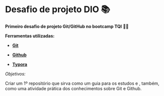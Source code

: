 # Desafio de projeto DIO 📚

**Primeiro desafio de projeto Git/GitHub no bootcamp TQI** 👨‍🎓

**Ferramentas utilizadas:**

- **[Git](https://git-scm.com/)**

- **[Github](https://github.com/)**

- **[Typora](https://typora.io/)**


*Objetivos:*

Criar um 1º repositório que sirva como um guia para os estudos e , também, como uma atividade prática dos conhecimentos sobre Git e Github.